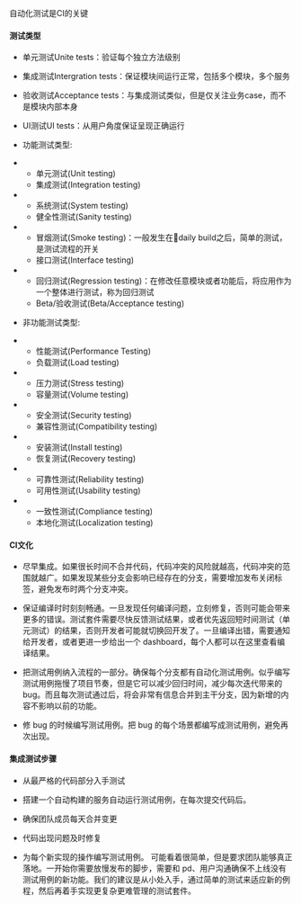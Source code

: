自动化测试是CI的关键



#### 测试类型

- 单元测试Unite tests：验证每个独立方法级别
- 集成测试Intergration tests：保证模块间运行正常，包括多个模块，多个服务

- 验收测试Acceptance tests：与集成测试类似，但是仅关注业务case，而不是模块内部本身
- UI测试UI tests：从用户角度保证呈现正确运行



- 功能测试类型:

- - 单元测试(Unit testing)
  - 集成测试(Integration testing)

- - 系统测试(System testing)
  - 健全性测试(Sanity testing)

- - 冒烟测试(Smoke testing)：一般发生在daily build之后，简单的测试，是测试流程的开关
  - 接口测试(Interface testing)

- - 回归测试(Regression testing)：在修改任意模块或者功能后，将应用作为一个整体进行测试，称为回归测试
  - Beta/验收测试(Beta/Acceptance testing)

- 非功能测试类型:

- - 性能测试(Performance Testing)
  - 负载测试(Load testing)

- - 压力测试(Stress testing)
  - 容量测试(Volume testing)

- - 安全测试(Security testing)
  - 兼容性测试(Compatibility testing)

- - 安装测试(Install testing)
  - 恢复测试(Recovery testing)

- - 可靠性测试(Reliability testing)
  - 可用性测试(Usability testing)

- - 一致性测试(Compliance testing)
  - 本地化测试(Localization testing)



#### CI文化

- 尽早集成。如果很长时间不合并代码，代码冲突的风险就越高，代码冲突的范围就越广。如果发现某些分支会影响已经存在的分支，需要增加发布关闭标签，避免发布时两个分支冲突。
- 保证编译时时刻刻畅通。一旦发现任何编译问题，立刻修复，否则可能会带来更多的错误。测试套件需要尽快反馈测试结果，或者优先返回短时间测试（单元测试）的结果，否则开发者可能就切换回开发了。一旦编译出错，需要通知给开发者，或者更进一步给出一个 dashboard，每个人都可以在这里查看编译结果。

- 把测试用例纳入流程的一部分。确保每个分支都有自动化测试用例。似乎编写测试用例拖慢了项目节奏，但是它可以减少回归时间，减少每次迭代带来的 bug。而且每次测试通过后，将会非常有信息合并到主干分支，因为新增的内容不影响以前的功能。
- 修 bug 的时候编写测试用例。把 bug 的每个场景都编写成测试用例，避免再次出现。



#### 集成测试步骤

- 从最严格的代码部分入手测试
- 搭建一个自动构建的服务自动运行测试用例，在每次提交代码后。

- 确保团队成员每天合并变更
- 代码出现问题及时修复

- 为每个新实现的操作编写测试用例。 可能看着很简单，但是要求团队能够真正落地。一开始你需要放慢发布的脚步，需要和 pd、用户沟通确保不上线没有测试用例的新功能。我们的建议是从小处入手，通过简单的测试来适应新的例程，然后再着手实现更复杂更难管理的测试套件。







### 